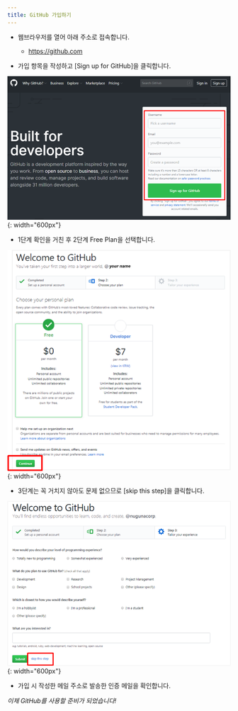 ```yaml
---
title: GitHub 가입하기
---
```


* 웹브라우저를 열어 아래 주소로 접속합니다.
   - https://github.com

* 가입 항목을 작성하고 [Sign up for GitHub]을 클릭합니다.

![Join GitHub](../images/join_github_1.png){: width="600px"}

* 1단계 확인을 거친 후 2단계 Free Plan을 선택합니다.

![Join GitHub](../images/join_github_2.png){: width="600px"}

* 3단계는 꼭 거치지 않아도 문제 없으므로 [skip this step]을 클릭합니다.

![Join GitHub](../images/join_github_3.png){: width="600px"}

* 가입 시 작성한 메일 주소로 발송한 인증 메일을 확인합니다.


*이제 GitHub를 사용할 준비가 되었습니다!*
